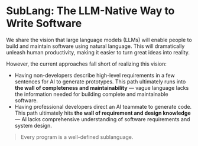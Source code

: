 # SubLang: The LLM-Native Way to Write Software

We share the vision that large language models (LLMs) will enable people to build and maintain software using natural language.
This will dramatically unleash human productivity, making it easier to turn great ideas into reality.

However, the current approaches fall short of realizing this vision:
- Having non-developers describe high-level requirements in a few sentences for AI to generate prototypes.
  This path ultimately runs into **the wall of completeness and maintainability** — vague language lacks the information needed for building complete and maintainable software.
- Having professional developers direct an AI teammate to generate code.
  This path ultimately hits **the wall of requirement and design knowledge** — AI lacks comprehensive understanding of software requirements and system design.

> Every program is a well-defined sublanguage.
